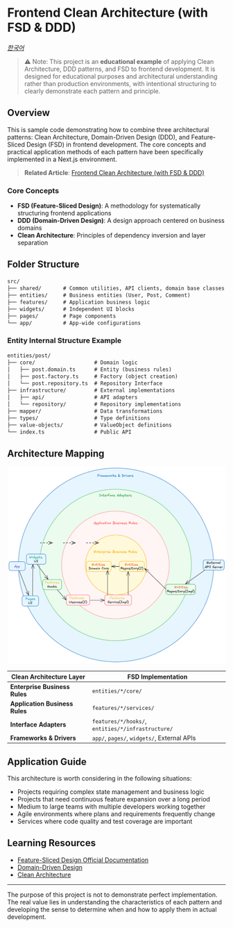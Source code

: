 # Frontend Clean Architecture (with FSD & DDD)

_[한국어](README.ko.md)_

> ⚠️ Note: This project is an **educational example** of applying Clean Architecture, DDD patterns, and FSD to frontend development. It is designed for educational purposes and architectural understanding rather than production environments, with intentional structuring to clearly demonstrate each pattern and principle.

## Overview

This is sample code demonstrating how to combine three architectural patterns: Clean Architecture, Domain-Driven Design (DDD), and Feature-Sliced Design (FSD) in frontend development. The core concepts and practical application methods of each pattern have been specifically implemented in a Next.js environment.

> **Related Article**: [Frontend Clean Architecture (with FSD & DDD)](https://min71.dev/posts/fsd-ddd-clean-architecture)

### Core Concepts

- **FSD (Feature-Sliced Design)**: A methodology for systematically structuring frontend applications
- **DDD (Domain-Driven Design)**: A design approach centered on business domains
- **Clean Architecture**: Principles of dependency inversion and layer separation

## Folder Structure

```
src/
├── shared/       # Common utilities, API clients, domain base classes
├── entities/     # Business entities (User, Post, Comment)
├── features/     # Application business logic
├── widgets/      # Independent UI blocks
├── pages/        # Page components
└── app/          # App-wide configurations
```

### Entity Internal Structure Example

```
entities/post/
├── core/                   # Domain logic
│   ├── post.domain.ts      # Entity (business rules)
│   ├── post.factory.ts     # Factory (object creation)
│   └── post.repository.ts  # Repository Interface
├── infrastructure/         # External implementations
│   ├── api/                # API adapters
│   └── repository/         # Repository implementations
├── mapper/                 # Data transformations
├── types/                  # Type definitions
├── value-objects/          # ValueObject definitions
└── index.ts                # Public API
```

## Architecture Mapping

![example-clean-architecture](./images/example-clean-architecture.png)

| Clean Architecture Layer       | FSD Implementation                                |
| ------------------------------ | ------------------------------------------------- |
| **Enterprise Business Rules**  | `entities/*/core/`                                |
| **Application Business Rules** | `features/*/services/`                            |
| **Interface Adapters**         | `features/*/hooks/`, `entities/*/infrastructure/` |
| **Frameworks & Drivers**       | `app/`, `pages/`, `widgets/`, External APIs       |

## Application Guide

This architecture is worth considering in the following situations:

- Projects requiring complex state management and business logic
- Projects that need continuous feature expansion over a long period
- Medium to large teams with multiple developers working together
- Agile environments where plans and requirements frequently change
- Services where code quality and test coverage are important

## Learning Resources

- [Feature-Sliced Design Official Documentation](https://feature-sliced.design/)
- [Domain-Driven Design](https://martinfowler.com/bliki/DomainDrivenDesign.html)
- [Clean Architecture](https://blog.cleancoder.com/uncle-bob/2012/08/13/the-clean-architecture.html)

---

The purpose of this project is not to demonstrate perfect implementation. The real value lies in understanding the characteristics of each pattern and developing the sense to determine when and how to apply them in actual development.
